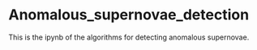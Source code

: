 # Anomalous_supernovae_detection
This is the ipynb of the algorithms for detecting anomalous supernovae.

